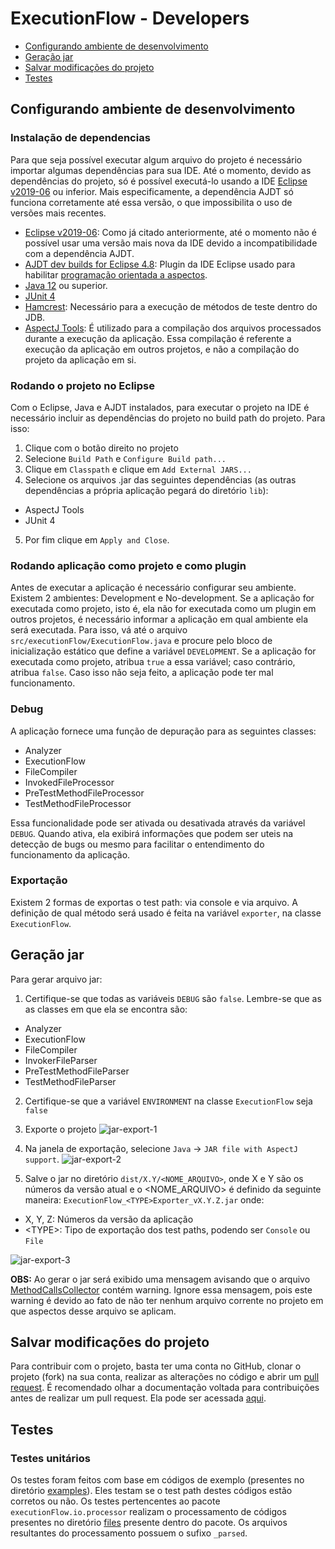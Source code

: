 # ExecutionFlow - Developers

* [Configurando ambiente de desenvolvimento](#setup)
* [Geração jar](#jar-generation)
* [Salvar modificações do projeto](#submit)
* [Testes](#tests)

## <a name="setup"> Configurando ambiente de desenvolvimento
### <a name="setup-dependencies"> Instalação de dependencias

Para que seja possível executar algum arquivo do projeto é necessário importar algumas dependências para sua IDE. Até o momento, devido as dependências do projeto, só é possível executá-lo usando a IDE [Eclipse v2019-06](https://www.eclipse.org/downloads/packages/release/2019-06) ou inferior. Mais especificamente, a dependência AJDT só funciona corretamente até essa versão, o que impossibilita o uso de versões mais recentes.

* [Eclipse v2019-06](https://www.eclipse.org/downloads/packages/release/2019-06): Como já citado anteriormente, até o momento não é possível usar uma versão mais nova da IDE devido a incompatibilidade com a dependência AJDT.
* [AJDT dev builds for Eclipse 4.8](http://download.eclipse.org/tools/ajdt/48/dev/update): Plugin da IDE Eclipse usado para habilitar [programação orientada a aspectos](https://en.wikipedia.org/wiki/Aspect-oriented_programming).
* [Java 12](https://www.oracle.com/java/technologies/javase/jdk12-archive-downloads.html) ou superior.
* [JUnit 4](https://github.com/williamniemiec/ExecutionFlow/blob/master/lib/junit-4.13.jar)
* [Hamcrest](https://github.com/williamniemiec/ExecutionFlow/blob/master/lib/aspectjtools.jar): Necessário para a execução de métodos de teste dentro do JDB.
* [AspectJ Tools](https://github.com/williamniemiec/ExecutionFlow/blob/master/lib/aspectjtools.jar): É utilizado para a compilação dos arquivos processados durante a execução da aplicação. Essa compilação é referente a execução da aplicação em outros projetos, e não a compilação do projeto da aplicação em si.


### <a name="setup-run"></a> Rodando o projeto no Eclipse
Com o Eclipse, Java e AJDT instalados, para executar o projeto na IDE é necessário incluir as dependências do projeto no build path do projeto. Para isso:
1) Clique com o botão direito no projeto
2) Selecione `Build Path` e `Configure Build path...` 
3) Clique em `Classpath` e clique em `Add External JARS...`
4) Selecione os arquivos .jar das seguintes dependências (as outras dependências a própria aplicação pegará do diretório `lib`):
* AspectJ Tools
* JUnit 4
5) Por fim clique em `Apply and Close`.

### <a name="setup-environment"></a> Rodando aplicação como projeto e como plugin
Antes de executar a aplicação é necessário configurar seu ambiente. Existem 2 ambientes: Development e No-development. Se a aplicação for executada como projeto, isto é, ela não for executada como um plugin em outros projetos, é necessário informar a aplicação em qual ambiente ela será executada. Para isso, vá até o arquivo `src/executionFlow/ExecutionFlow.java` e procure pelo bloco de inicialização estático que define a variável `DEVELOPMENT`. Se a aplicação for executada como projeto, atribua `true` a essa variável; caso contrário, atribua `false`. Caso isso não seja feito, a aplicação pode ter mal funcionamento.

### <a name="setup-debug"></a> Debug
A aplicação fornece uma função de depuração para as seguintes classes:

* Analyzer
* ExecutionFlow
* FileCompiler
* InvokedFileProcessor
* PreTestMethodFileProcessor
* TestMethodFileProcessor

Essa funcionalidade pode ser ativada ou desativada através da variável `DEBUG`. Quando ativa, ela exibirá informações que podem ser uteis na detecção de bugs ou mesmo para facilitar o entendimento do funcionamento da aplicação.

### <a name="export"></a> Exportação
Existem 2 formas de exportas o test path: via console e via arquivo. A definição de qual método será usado é feita na variável `exporter`, na classe `ExecutionFlow`. 

## <a name="jar-generation"></a>Geração jar
Para gerar arquivo jar:
1) Certifique-se que todas as variáveis `DEBUG` são `false`. Lembre-se que as as classes em que ela se encontra são:

* Analyzer
* ExecutionFlow
* FileCompiler
* InvokerFileParser
* PreTestMethodFileParser
* TestMethodFileParser

2) Certifique-se que a variável `ENVIRONMENT` na classe `ExecutionFlow` seja `false`

3) Exporte o projeto
![jar-export-1](https://github.com/williamniemiec/ExecutionFlow/blob/master/docs/img/export/fig1.png?raw=true)

4) Na janela de exportação, selecione `Java` -> `JAR file with AspectJ support`.
![jar-export-2](https://github.com/williamniemiec/ExecutionFlow/blob/master/docs/img/export/fig2.png?raw=true)

5) Salve o jar no diretório `dist/X.Y/<NOME_ARQUIVO>`, onde X e Y são os números da versão atual e o \<NOME_ARQUIVO\> é definido da seguinte maneira:
`ExecutionFlow_<TYPE>Exporter_vX.Y.Z.jar`
onde:
* X, Y, Z: Números da versão da aplicação
* \<TYPE\>: Tipo de exportação dos test paths, podendo ser `Console` ou `File`

![jar-export-3](https://github.com/williamniemiec/ExecutionFlow/blob/master/docs/img/export/fig3.png?raw=true)

<b>OBS:</b> Ao gerar o jar será exibido uma mensagem avisando que o arquivo [MethodCallsCollector](https://github.com/williamniemiec/ExecutionFlow/blob/master/src/executionFlow/runtime/collector/MethodCallsCollector.aj) contém warning. Ignore essa mensagem, pois este warning é devido ao fato de não ter nenhum arquivo corrente no projeto em que aspectos desse arquivo se aplicam.

## <a name="submit"> Salvar modificações do projeto
Para contribuir com o projeto, basta ter uma conta no GitHub, clonar o projeto (fork) na sua conta, realizar as alterações no código e abrir um [pull request](https://github.com/williamniemiec/ExecutionFlow/pulls). É recomendado olhar a documentação voltada para contribuições antes de realizar um pull request. Ela pode ser acessada [aqui](https://github.com/williamniemiec/ExecutionFlow/blob/master/CONTRIBUTING.md).

## <a name="tests"> Testes

### <a name="unit-tests"></a> Testes unitários
Os testes foram feitos com base em códigos de exemplo (presentes no diretório [examples](https://github.com/williamniemiec/ExecutionFlow/tree/master/examples)). Eles testam se o test path destes códigos estão corretos ou não. Os testes pertencentes ao pacote `executionFlow.io.processor` realizam o processamento de códigos presentes no diretório [files](https://github.com/williamniemiec/ExecutionFlow/tree/master/test/executionFlow/io/processor/files) presente dentro do pacote. Os arquivos resultantes do processamento possuem o sufixo `_parsed`.
